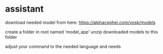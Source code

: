 # assistant

download needed model from here:
https://alphacephei.com/vosk/models

create a folder in root named 'model_app'
unzip downloaded models to this folder

adjust your command to the needed language and needs